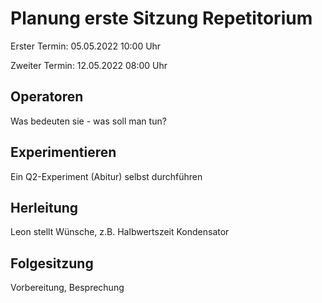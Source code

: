 # Planung erste Sitzung Repetitorium

Erster Termin: 05.05.2022 10:00 Uhr

Zweiter Termin: 12.05.2022 08:00 Uhr

## Operatoren

Was bedeuten sie - was soll man tun?

## Experimentieren

Ein Q2-Experiment (Abitur) selbst durchführen

## Herleitung

Leon stellt Wünsche, z.B. Halbwertszeit Kondensator

## Folgesitzung

Vorbereitung, Besprechung

